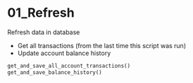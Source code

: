 # 01_Refresh


<!-- WARNING: THIS FILE WAS AUTOGENERATED! DO NOT EDIT! -->

Refresh data in database

- Get all transactions (from the last time this script was run)
- Update account balance history

``` python
get_and_save_all_account_transactions()
get_and_save_balance_history()
```
